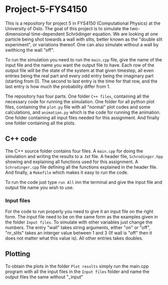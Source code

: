 # Project-5-FYS4150

This is a repository for project 5 in FYS4150 (Computational Physics) at the University of Oslo. The goal of this project is to simulate the two-dimensional time-dependent Schrödinger equation. We are looking at one particle being shot towards a wall with slits, better known as the "double slit experiment", or variations thereof. One can also simulate without a wall by swithicng the wall "off". 

To run the simulation you need to run the ```main.cpp``` file, give the name of the input file and the name you want the output file to have. Each row of the output file will be the state of the system at that given timestep, all even entries being the real part and every odd entry being the imaginary part (starting from 0). The second to last entry is the time for that row, and the last entry is how much the probability differ from 1.

The repository has four parts. One folder ```C++ files```, containing all the necessary code for running the simulation. One folder for all python plot files, containing the ```plot.py``` file with all "normal" plot codes and some calculations, and ```animation.py``` which is the code for running the animation. One folder containing all input files needed for this assignment. And finally one folder containing all the plots.

## C++ code

The C++ source folder contains four files. A ```main.cpp``` for doing the simulation and writing the results to a .txt file. A header file, ```Schrodinger.hpp``` showing and explaining all functions used for this assignment. A ```Schrodinger.cpp``` file defining all the functions explained in the header file. And finally, a ```Makefile``` which makes it easy to run the code.

To run the code just type ```run All``` inn the terminal and give the input file and output file name you wish to use.

### Input files

For the code to run properly you need to give it an input file on the right form. The input file need to be on the same form as the examples given in the folder ```Input files```. To simulate with other variables just change the numbers. The entry "wall" takes string arguments, either "on" or "off", "nr_slits" takes an interger value between 1 and 3 (If wall is "off" then it does not matter what this value is). All other entries takes doubles.

## Plotting

To obtain the plots in the folder ```Plot results``` simply run the main.cpp program with all the input files in the ```Input files``` folder and name the output files the same without "_input" 

